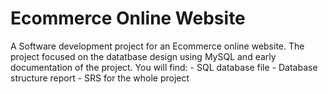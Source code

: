 # Ecommerce Online Website

A Software development project for an Ecommerce online website. The project focused on the datatbase design using MySQL and early documentation of the project. 
You will find:
	- SQL database file
	- Database structure report
	- SRS for the whole project
